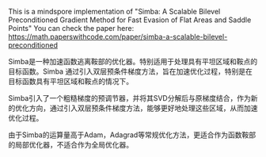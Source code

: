 This is a mindspore implementation of "Simba: A Scalable Bilevel Preconditioned Gradient Method for Fast Evasion of Flat Areas and Saddle Points"
You can check the paper here: <https://math.paperswithcode.com/paper/simba-a-scalable-bilevel-preconditioned>

Simba是一种加速函数逃离鞍部的优化器。特别适用于处理具有平坦区域和鞍点的目标函数。Simba 通过引入双层预条件梯度方法，旨在加速优化过程，特别是在目标函数具有平坦区域和鞍点的情况下。

Simba引入了一个粗糙梯度的预调节器，并将其SVD分解后与原梯度结合，作为新的优化方向，通过引入双层预条件梯度方法，能够更好地处理这些区域，从而加速优化过程。

由于Simba的运算量高于Adam，Adagrad等常规优化方法，更适合作为函数鞍部的局部优化器，不适合作为全局优化器。
